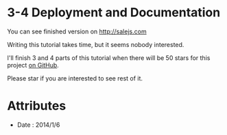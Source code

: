 # 3-4 Deployment and Documentation

You can see finished version on http://salejs.com

Writing this tutorial takes time, but it seems nobody interested.

I'll finish 3 and 4 parts of this tutorial when there will be 50 stars for
this project [on GitHub](https://github.com/alexeypetrushin/salejs).

Please star if you are interested to see rest of it.

# Attributes

- Date  : 2014/1/6